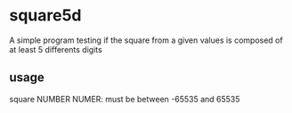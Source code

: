 # square5d
A simple program testing if the square from a given values is composed of at least 5 differents digits

## usage
square NUMBER
NUMER: must be between -65535 and 65535
